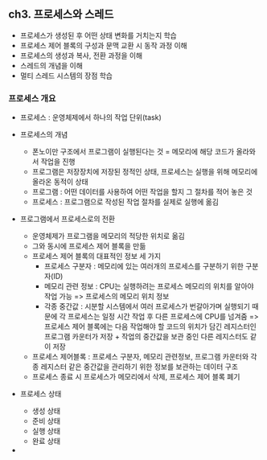 ## ch3. 프로세스와 스레드

- 프로세스가 생성된 후 어떤 상태 변화를 거치는지 학습
- 프로세스 제어 블록의 구성과 문맥 교환 시 동작 과정 이해
- 프로세스의 생성과 복사, 전환 과정을 이해
- 스레드의 개념을 이해
- 멀티 스레드 시스템의 장점 학습



### 프로세스 개요

- 프로세스 : 운영체제에서 하나의 작업 단위(task)

- 프로세스의 개념
  - 폰노이만 구조에서 프로그램이 실행된다는 것 = 메모리에 해당 코드가 올라와서 작업을 진행
  - 프로그램은 저장장치에 저장된 정적인 상태, 프로세스는 실행을 위해 메모리에 올라온 동적이 상태
  - 프로그램 : 어떤 데이터를 사용하여 어떤 작업을 할지 그 절차를 적어 놓은 것
  - 프로세스 : 프로그램으로 작성된 작업 절차를 실제로 실행에 옮김
- 프로그램에서 프로세스로의 전환
  - 운영체제가 프로그램을 메모리의 적당한 위치로 옮김
  - 그와 동시에 프로세스 제어 블록을 만듦
  - 프로세스 제어 블록의 대표적인 정보 세 가지
    - 프로세스 구분자 : 메모리에 있는 여러개의 프로세스를 구분하기 위한 구분자(ID)
    - 메모리 관련 정보 : CPU는 실행하려는 프로세스 메모리의 위치를 알아야 작업 가능 => 프로세스의 메모리 위치 정보
    - 각종 중간값 : 시분할 시스템에서 여러 프로세스가 번갈아가며 실행되기 때문에 각 프로세스는 일정 시간 작업 후 다른 프로세스에 CPU를 넘겨줌 => 프로세스 제어 블록에는 다음 작업해야 할 코드의 위치가 담긴 레지스터인 프로그램 카운터가 저장 + 작업의 중간값을 보관 중인 다른 레지스터도 같이 저장
  - 프로세스 제어블록 : 프로세스 구분자, 메모리 관련정보, 프로그램 카운터와 각종 레지스터 같은 중간값을 관리하기 위한 정보를 보관하는 데이터 구조
  - 프로세스 종료 시 프로세스가 메모리에서 삭제, 프로세스 제어 블록 폐기



- 프로세스 상태
  - 생성 상태
  - 준비 상태
  - 실행 상태
  - 완료 상태



- 

